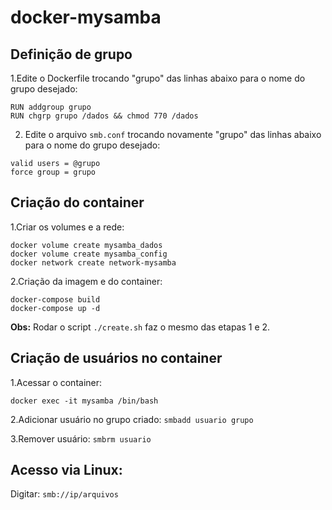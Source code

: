 # docker-mysamba

## Definição de grupo

1.Edite o Dockerfile trocando "grupo" das linhas abaixo para o nome do grupo desejado:

```
RUN addgroup grupo
RUN chgrp grupo /dados && chmod 770 /dados
```

2. Edite o arquivo `smb.conf` trocando novamente "grupo" das linhas abaixo para o nome do grupo desejado:

```
valid users = @grupo
force group = grupo
```

## Criação do container

1.Criar os volumes e a rede:

```
docker volume create mysamba_dados
docker volume create mysamba_config
docker network create network-mysamba
```

2.Criação da imagem e do container:

```
docker-compose build
docker-compose up -d
```
**Obs:** Rodar o script `./create.sh` faz o mesmo das etapas 1 e 2.

## Criação de usuários no container

1.Acessar o container:

`docker exec -it mysamba /bin/bash`

2.Adicionar usuário no grupo criado:  `smbadd usuario grupo`

3.Remover usuário:  `smbrm usuario`

## Acesso via Linux:

Digitar: `smb://ip/arquivos`
